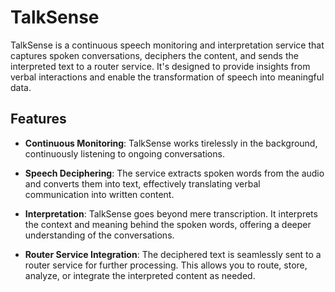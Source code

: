 # TalkSense

TalkSense is a continuous speech monitoring and interpretation service that captures spoken conversations, deciphers the content, and sends the interpreted text to a router service. It's designed to provide insights from verbal interactions and enable the transformation of speech into meaningful data.

## Features

- **Continuous Monitoring**: TalkSense works tirelessly in the background, continuously listening to ongoing conversations.

- **Speech Deciphering**: The service extracts spoken words from the audio and converts them into text, effectively translating verbal communication into written content.

- **Interpretation**: TalkSense goes beyond mere transcription. It interprets the context and meaning behind the spoken words, offering a deeper understanding of the conversations.

- **Router Service Integration**: The deciphered text is seamlessly sent to a router service for further processing. This allows you to route, store, analyze, or integrate the interpreted content as needed.
